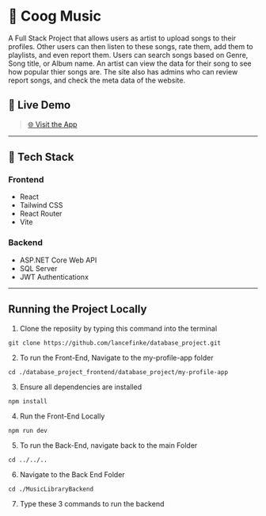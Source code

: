 # 🎵 Coog Music

A Full Stack Project that allows users as artist to upload songs to their profiles. Other users can then listen to these songs, rate them, add them to playlists, and even report them. Users can search songs based on Genre, Song title, or Album name. An artist can view the data for their song to see how popular thier songs are. The site also has admins who can review report songs, and check the meta data of the website.

## 🚀 Live Demo

> [🌐 Visit the App](https://your-deployed-site.com)  
---

## 🧰 Tech Stack

### Frontend
- React
- Tailwind CSS
- React Router
- Vite

### Backend
- ASP.NET Core Web API
- SQL Server
- JWT Authenticationx

---
## Running the Project Locally
1. Clone the reposiity by typing this command into the terminal

`git clone https://github.com/lancefinke/database_project.git`

2. To run the Front-End, Navigate to the my-profile-app folder

`cd ./database_project_frontend/database_project/my-profile-app`

3. Ensure all dependencies are installed

`npm install`

4. Run the Front-End Locally

`npm run dev`

5. To run the Back-End, navigate back to the main Folder

`cd ../../..`

6. Navigate to the Back End Folder

`cd ./MusicLibraryBackend`

7. Type these 3 commands to run the backend
